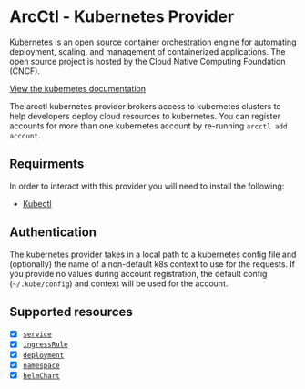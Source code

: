 # ArcCtl - Kubernetes Provider

Kubernetes is an open source container orchestration engine for automating deployment, scaling, and management of containerized applications. The open source project is hosted by the Cloud Native Computing Foundation (CNCF).

[View the kubernetes documentation](https://kubernetes.io/)

The arcctl kubernetes provider brokers access to kubernetes clusters to help
developers deploy cloud resources to kubernetes. You can register accounts for
more than one kubernetes account by re-running `arcctl add account`.

## Requirments

In order to interact with this provider you will need to install the following:

- [Kubectl](https://kubernetes.io/docs/tasks/tools/)

## Authentication

The kubernetes provider takes in a local path to a kubernetes config file and (optionally)
the name of a non-default k8s context to use for the requests. If you provide no values
during account registration, the default config (`~/.kube/config`) and context will be
used for the account.

## Supported resources

- [x] [`service`](../../%40resources/service/)
- [x] [`ingressRule`](../../%40resources/ingressRule/)
- [x] [`deployment`](../../%40resources/deployment/)
- [x] [`namespace`](../../%40resources/namespace/)
- [x] [`helmChart`](../../%40resources/helmChart/)
